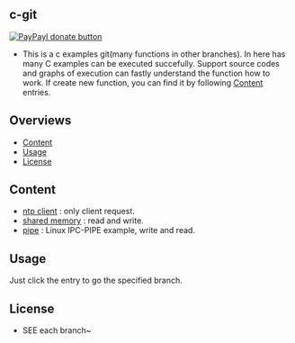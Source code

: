 ## c-git

[![PayPayl donate button](https://img.shields.io/badge/paypal-donate-yellow.svg)](https://www.paypal.com/cgi-bin/webscr?cmd=_s-xclick&hosted_button_id=JCT98Z2B5WMM8 "Donate once-off to this project using Paypal")

* This is a c examples git(many functions in other branches). In here has many C examples can be executed succefully. Support source codes and graphs of execution can fastly understand the function how to work. If create new function, you can find it by following [Content](#content) entries.

## Overviews
* [Content](#content)
* [Usage](#usage)
* [License](#license)

## Content
* <a href="https://github.com/ChrisSheu/c-git/tree/ntp_client" target="_blank">ntp client</a> : only client request.
* <a href="https://github.com/ChrisSheu/c-git/tree/share_memory" target="_blank">shared memory</a> : read and write.
* <a href="https://github.com/ChrisSheu/c-git/tree/pipe" target="_blank">pipe</a> : Linux IPC-PIPE example, write and read.


## Usage
Just click the entry to go the specified branch.

## License

* SEE each branch~
